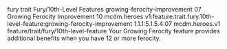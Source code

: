 <ability>
  <metadata>
    <class>fury</class>
    <feature_type>trait</feature_type>
    <file_dpath>Fury/10th-Level Features</file_dpath>
    <item_id>growing-ferocity-improvement</item_id>
    <item_index>07</item_index>
    <item_name>Growing Ferocity Improvement</item_name>
    <level>10</level>
    <scc>mcdm.heroes.v1:feature.trait.fury.10th-level-feature:growing-ferocity-improvement</scc>
    <scdc>1.1.1:5.1.5.4:07</scdc>
    <source>mcdm.heroes.v1</source>
    <type>feature/trait/fury/10th-level-feature</type>
  </metadata>
  <effects>
    <effect type="mundane">Your Growing Ferocity feature provides additional benefits when you have 12 or more ferocity.</effect>
  </effects>
</ability>
